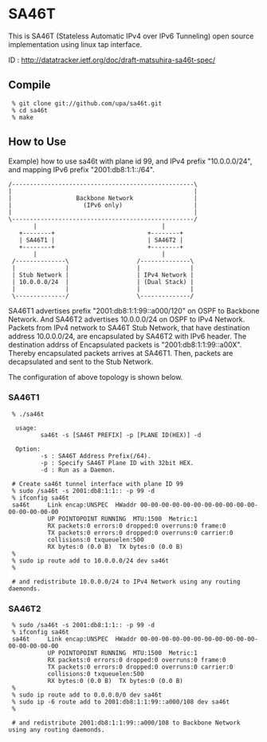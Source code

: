 SA46T
=====

This is SA46T (Stateless Automatic IPv4 over IPv6 Tunneling) open source
implementation using linux tap interface.

ID : http://datatracker.ietf.org/doc/draft-matsuhira-sa46t-spec/


Compile
-------

	 % git clone git://github.com/upa/sa46t.git
	 % cd sa46t
	 % make


How to Use
----------

Example) how to use sa46t with plane id 99, and IPv4 prefix "10.0.0.0/24", 
and mapping IPv6 prefix "2001:db8:1:1::/64". 

    /---------------------------------------------------\
    |                                                   |
    |                  Backbone Network                 |
    |                    (IPv6 only)                    |
    |                                                   |
    \---------------------------------------------------/
           |                                   |                
       +--------+                          +--------+            
       | SA46T1 |                          | SA46T2 |            
       +--------+                          +--------+           
           |                                   |              
     /--------------\                   /--------------\ 
     |              |                   |              |
     | Stub Network |                   | IPv4 Network |
     | 10.0.0.0/24  |                   | (Dual Stack) |
     |              |                   |              |
     \--------------/                   \--------------/


SA46T1 advertises prefix "2001:db8:1:1:99::a000/120" on OSPF to Backbone
Network. And SA46T2 advertises 10.0.0.0/24 on OSPF to IPv4 Network.
Packets from IPv4 network to SA46T Stub Network, that have destination
address 10.0.0.0/24, are encapsulated by SA46T2 with IPv6 header. The
destination addrss of Encapsulated packets is
"2001:db8:1:1:99::a00X". Thereby encapsulated packets arrives at SA46T1.
Then, packets are decapsulated and sent to the Stub Network.

The configuration of above topology is shown below.


### SA46T1 ###

	 % ./sa46t
	 
	  usage:
	         sa46t -s [SA46T PREFIX] -p [PLANE ID(HEX)] -d
	  
	  Option:
	         -s : SA46T Address Prefix(/64).
	         -p : Specify SA46T Plane ID with 32bit HEX.
	         -d : Run as a Daemon.
		 
	 # Create sa46t tunnel interface with plane ID 99
	 % sudo /sa46t -s 2001:db8:1:1:: -p 99 -d
	 % ifconfig sa46t
	 sa46t     Link encap:UNSPEC  HWaddr 00-00-00-00-00-00-00-00-00-00-00-00-00-00-00-00  
	           UP POINTOPOINT RUNNING  MTU:1500  Metric:1
	           RX packets:0 errors:0 dropped:0 overruns:0 frame:0
	           TX packets:0 errors:0 dropped:0 overruns:0 carrier:0
	           collisions:0 txqueuelen:500 
	           RX bytes:0 (0.0 B)  TX bytes:0 (0.0 B)
	 %
	 % sudo ip route add to 10.0.0.0/24 dev sa46t
	 % 
	  
	 # and redistribute 10.0.0.0/24 to IPv4 Network using any routing daemonds.


### SA46T2 ###
 
	 % sudo /sa46t -s 2001:db8:1:1:: -p 99 -d
	 % ifconfig sa46t
	 sa46t     Link encap:UNSPEC  HWaddr 00-00-00-00-00-00-00-00-00-00-00-00-00-00-00-00  
	           UP POINTOPOINT RUNNING  MTU:1500  Metric:1
	           RX packets:0 errors:0 dropped:0 overruns:0 frame:0
	           TX packets:0 errors:0 dropped:0 overruns:0 carrier:0
	           collisions:0 txqueuelen:500 
	           RX bytes:0 (0.0 B)  TX bytes:0 (0.0 B)
	 %
	 % sudo ip route add to 0.0.0.0/0 dev sa46t
	 % sudo ip -6 route add to 2001:db8:1:1:99::a000/108 dev sa46t
	 %
	  
	 # and redistribute 2001:db8:1:1:99::a000/108 to Backbone Network using any routing daemonds.




